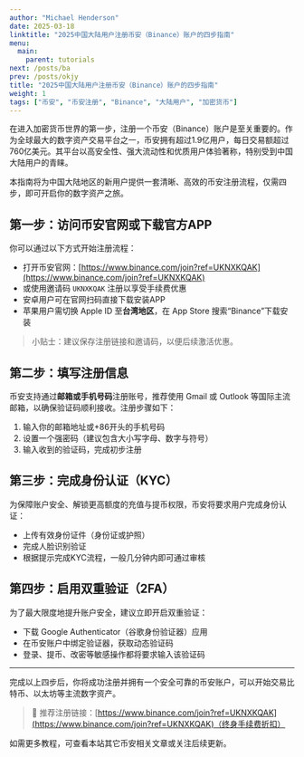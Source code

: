 ```yaml
---
author: "Michael Henderson"
date: 2025-03-18
linktitle: "2025中国大陆用户注册币安（Binance）账户的四步指南"
menu:
  main:
    parent: tutorials
next: /posts/ba
prev: /posts/okjy
title: "2025中国大陆用户注册币安（Binance）账户的四步指南"
weight: 1
tags: ["币安", "币安注册", "Binance", "大陆用户", "加密货币"]
---
```


在进入加密货币世界的第一步，注册一个币安（Binance）账户是至关重要的。作为全球最大的数字资产交易平台之一，币安拥有超过1.9亿用户，每日交易额超过760亿美元。其平台以高安全性、强大流动性和优质用户体验著称，特别受到中国大陆用户的青睐。

本指南将为中国大陆地区的新用户提供一套清晰、高效的币安注册流程，仅需四步，即可开启你的数字资产之旅。

## 第一步：访问币安官网或下载官方APP

你可以通过以下方式开始注册流程：

- 打开币安官网：[https://www.binance.com/join?ref=UKNXKQAK](https://www.binance.com/join?ref=UKNXKQAK)
- 或使用邀请码 `UKNXKQAK` 注册以享受手续费优惠
- 安卓用户可在官网扫码直接下载安装APP
- 苹果用户需切换 Apple ID 至**台湾地区**，在 App Store 搜索“Binance”下载安装

> 小贴士：建议保存注册链接和邀请码，以便后续激活优惠。

## 第二步：填写注册信息

币安支持通过**邮箱或手机号码**注册账号，推荐使用 Gmail 或 Outlook 等国际主流邮箱，以确保验证码顺利接收。注册步骤如下：

1. 输入你的邮箱地址或+86开头的手机号码
2. 设置一个强密码（建议包含大小写字母、数字与符号）
3. 输入收到的验证码，完成初步注册

## 第三步：完成身份认证（KYC）

为保障账户安全、解锁更高额度的充值与提币权限，币安将要求用户完成身份认证：

- 上传有效身份证件（身份证或护照）
- 完成人脸识别验证
- 根据提示完成KYC流程，一般几分钟内即可通过审核

## 第四步：启用双重验证（2FA）

为了最大限度地提升账户安全，建议立即开启双重验证：

- 下载 Google Authenticator（谷歌身份验证器）应用
- 在币安账户中绑定验证器，获取动态验证码
- 登录、提币、改密等敏感操作都将要求输入该验证码

---

完成以上四步后，你将成功注册并拥有一个安全可靠的币安账户，可以开始交易比特币、以太坊等主流数字资产。

> 📌 推荐注册链接：[https://www.binance.com/join?ref=UKNXKQAK](https://www.binance.com/join?ref=UKNXKQAK)（终身手续费折扣）

如需更多教程，可查看本站其它币安相关文章或关注后续更新。
